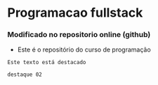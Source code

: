 # Programacao fullstack
### Modificado no repositorio online (github)

- Este é o repositório do curso de programação

`Este texto está destacado`

 ```         
destaque 02           
 ```

